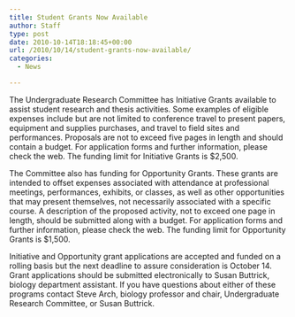 ```yaml
---
title: Student Grants Now Available
author: Staff
type: post
date: 2010-10-14T18:18:45+00:00
url: /2010/10/14/student-grants-now-available/
categories:
  - News

---
```

The Undergraduate Research Committee has Initiative Grants available to assist student research and thesis activities. Some examples of eligible expenses include but are not limited to conference travel to present papers, equipment and supplies purchases, and travel to field sites and performances. Proposals are not to exceed five pages in length and should contain a budget. For application forms and further information, please check the web. The funding limit for Initiative Grants is $2,500.

The Committee also has funding for Opportunity Grants. These grants are intended to offset expenses associated with attendance at professional meetings, performances, exhibits, or classes, as well as other opportunities that may present themselves, not necessarily associated with a specific course. A description of the proposed activity, not to exceed one page in length, should be submitted along with a budget. For application forms and further information, please check the web. The funding limit for Opportunity Grants is $1,500. 

Initiative and Opportunity grant applications are accepted and funded on a rolling basis but the next deadline to assure consideration is October 14. Grant applications should be submitted electronically to Susan Buttrick, biology department assistant. If you have questions about either of these programs contact Steve Arch, biology professor and chair, Undergraduate Research Committee, or Susan Buttrick.